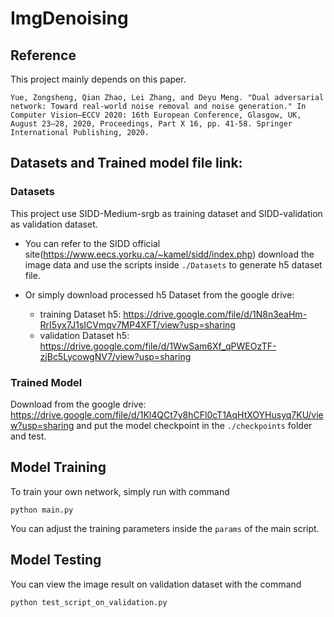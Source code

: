# ImgDenoising

## Reference
This project mainly depends on this paper.
```
Yue, Zongsheng, Qian Zhao, Lei Zhang, and Deyu Meng. "Dual adversarial network: Toward real-world noise removal and noise generation." In Computer Vision–ECCV 2020: 16th European Conference, Glasgow, UK, August 23–28, 2020, Proceedings, Part X 16, pp. 41-58. Springer International Publishing, 2020.
```


## Datasets and Trained model file link:
### Datasets
This project use SIDD-Medium-srgb as training dataset and SIDD-validation as validation dataset.

- You can refer to the SIDD official site(https://www.eecs.yorku.ca/~kamel/sidd/index.php) download the image data and use the scripts inside `./Datasets` to generate h5 dataset file.

- Or simply download processed h5 Dataset from the google drive:
    - training Dataset h5: https://drive.google.com/file/d/1N8n3eaHm-RrI5yx7J1sICVmqv7MP4XFT/view?usp=sharing
    - validation Dataset h5: https://drive.google.com/file/d/1WwSam6Xf_qPWEOzTF-zjBc5LycowgNV7/view?usp=sharing

### Trained Model
Download from the google drive: https://drive.google.com/file/d/1Kl4QCt7y8hCFl0cT1AqHtXOYHusyq7KU/view?usp=sharing and put the model checkpoint in the `./checkpoints` folder and test.

## Model Training
To train your own network, simply run with command
```
python main.py
```
You can adjust the training parameters inside the `params` of the main script.

## Model Testing
You can view the image result on validation dataset with the command
```
python test_script_on_validation.py
```